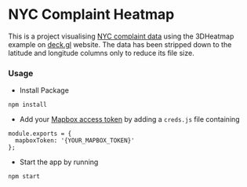 # NYC Complaint Heatmap

This is a project visualising [NYC complaint data](https://data.cityofnewyork.us/Public-Safety/NYPD-Complaint-Data-Historic/qgea-i56i) using the 3DHeatmap example on [deck.gl](http://deck.gl) website. The data has been stripped down to the latitude and longitude columns only to reduce its file size.

### Usage
- Install Package
```
npm install
```

- Add your [Mapbox access token](https://www.mapbox.com/help/define-access-token/) by adding a `creds.js` file containing

```
module.exports = {
  mapboxToken: '{YOUR_MAPBOX_TOKEN}'
};
```

- Start the app by running
```
npm start
```
